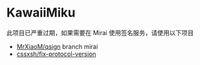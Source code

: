 # KawaiiMiku

此项目已严重过期，如果需要在 Mirai 使用签名服务，请使用以下项目

+ [MrXiaoM/qsign](https://github.com/MrXiaoM/qsign) branch mirai
+ [cssxsh/fix-protocol-version](https://github.com/cssxsh/fix-protocol-version)

